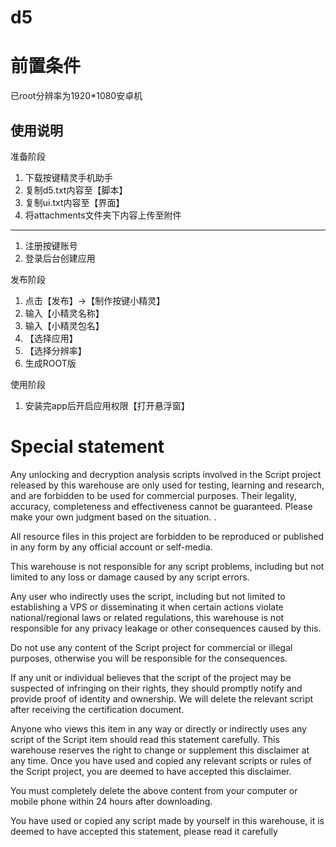 # d5



# 前置条件

已root分辨率为1920*1080安卓机

## 使用说明

准备阶段

1. 下载按键精灵手机助手
2. 复制d5.txt内容至【脚本】
3. 复制ui.txt内容至【界面】
4. 将attachments文件夹下内容上传至附件

----------------

1. 注册按键账号
2. 登录后台创建应用


发布阶段

1. 点击【发布】->【制作按键小精灵】
2. 输入【小精灵名称】
3. 输入【小精灵包名】
4. 【选择应用】
5. 【选择分辨率】
6. 生成ROOT版

使用阶段

1. 安装完app后开启应用权限【打开悬浮窗】



# Special statement

Any unlocking and decryption analysis scripts involved in the Script project released by this warehouse are only used for testing, learning and research, and are forbidden to be used for commercial purposes. Their legality, accuracy, completeness and effectiveness cannot be guaranteed. Please make your own judgment based on the situation. .

All resource files in this project are forbidden to be reproduced or published in any form by any official account or self-media.

This warehouse is not responsible for any script problems, including but not limited to any loss or damage caused by any script errors.

Any user who indirectly uses the script, including but not limited to establishing a VPS or disseminating it when certain actions violate national/regional laws or related regulations, this warehouse is not responsible for any privacy leakage or other consequences caused by this.

Do not use any content of the Script project for commercial or illegal purposes, otherwise you will be responsible for the consequences.

If any unit or individual believes that the script of the project may be suspected of infringing on their rights, they should promptly notify and provide proof of identity and ownership. We will delete the relevant script after receiving the certification document.

Anyone who views this item in any way or directly or indirectly uses any script of the Script item should read this statement carefully. This warehouse reserves the right to change or supplement this disclaimer at any time. Once you have used and copied any relevant scripts or rules of the Script project, you are deemed to have accepted this disclaimer.

You must completely delete the above content from your computer or mobile phone within 24 hours after downloading.

You have used or copied any script made by yourself in this warehouse, it is deemed to have accepted this statement, please read it carefully

